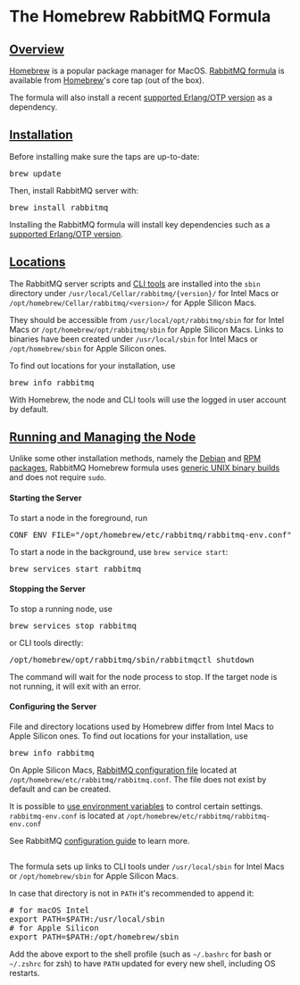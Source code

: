 <!--
Copyright (c) 2007-2022 VMware, Inc. or its affiliates.

All rights reserved. This program and the accompanying materials
are made available under the terms of the under the Apache License,
Version 2.0 (the "License”); you may not use this file except in compliance
with the License. You may obtain a copy of the License at

https://www.apache.org/licenses/LICENSE-2.0

Unless required by applicable law or agreed to in writing, software
distributed under the License is distributed on an "AS IS" BASIS,
WITHOUT WARRANTIES OR CONDITIONS OF ANY KIND, either express or implied.
See the License for the specific language governing permissions and
limitations under the License.
-->

# The Homebrew RabbitMQ Formula

## <a id="overview" class="anchor" href="#overview">Overview</a>

[Homebrew](https://brew.sh/) is a popular package manager for MacOS.
[RabbitMQ formula](https://github.com/Homebrew/homebrew-core/blob/master/Formula/rabbitmq.rb) is available from
[Homebrew](https://brew.sh/)'s core tap (out of the box).

The formula will also install a recent [supported Erlang/OTP version](./which-erlang.html)
as a dependency.


## <a id="installation" class="anchor" href="#installation">Installation</a>

Before installing make sure the taps are up-to-date:

<pre class="lang-bash">
brew update
</pre>

Then, install RabbitMQ server with:

<pre class="lang-bash">
brew install rabbitmq
</pre>

Installing the RabbitMQ formula will install key dependencies such as a [supported Erlang/OTP version](./which-erlang.html).

## <a id="locations" class="anchor" href="#locations">Locations</a>

The RabbitMQ server scripts and [CLI tools](./cli.html) are installed into the `sbin` directory under `/usr/local/Cellar/rabbitmq/{version}/` for Intel Macs
or `/opt/homebrew/Cellar/rabbitmq/<version>/` for Apple Silicon Macs.

They should be accessible from `/usr/local/opt/rabbitmq/sbin` for for Intel Macs or `/opt/homebrew/opt/rabbitmq/sbin` for Apple Silicon Macs.
Links to binaries have been created under `/usr/local/sbin` for Intel Macs or `/opt/homebrew/sbin` for Apple Silicon ones.

To find out locations for your installation, use

<pre class="lang-bash">
brew info rabbitmq
</pre>

With Homebrew, the node and CLI tools will use the logged in user account by default.


## <a id="managing-node" class="anchor" href="#managing-node">Running and Managing the Node</a>

Unlike some other installation methods, namely the [Debian](./install-debian.html) and [RPM packages](./install-rpm.html), RabbitMQ
Homebrew formula uses [generic UNIX binary builds](./install-generic-unix.html) and does not require `sudo`.

#### Starting the Server

To start a node in the foreground, run

<pre class="lang-bash">
CONF_ENV_FILE="/opt/homebrew/etc/rabbitmq/rabbitmq-env.conf" /opt/homebrew/opt/rabbitmq/sbin/rabbitmq-server
</pre>

To start a node in the background, use `brew service start`:

<pre class="lang-bash">
brew services start rabbitmq
</pre>

#### Stopping the Server

To stop a running node, use

<pre class="lang-bash">
brew services stop rabbitmq
</pre>

or CLI tools directly:

<pre class="lang-bash">
/opt/homebrew/opt/rabbitmq/sbin/rabbitmqctl shutdown
</pre>

The command will wait for the node process to stop. If the target node is not running,
it will exit with an error.

#### Configuring the Server

File and directory locations used by Homebrew differ from Intel Macs to Apple Silicon ones.
To find out locations for your installation, use

<pre class="lang-bash">
brew info rabbitmq
</pre>

On Apple Silicon Macs, [RabbitMQ configuration file](configure.html#configuration-files) located at `/opt/homebrew/etc/rabbitmq/rabbitmq.conf`.
The file does not exist by default and can be created.

It is possible to [use environment variables](configure.html#customise-general-unix-environment) to control certain settings.
`rabbitmq-env.conf` is located at `/opt/homebrew/etc/rabbitmq/rabbitmq-env.conf`

See RabbitMQ [configuration guide](configure.html) to learn more.

## <a id="cli" class="anchor" href="#cli"></a>

The formula sets up links to CLI tools under `/usr/local/sbin` for Intel Macs or `/opt/homebrew/sbin` for Apple Silicon Macs.

In case that directory is not in `PATH` it's recommended to append it:

<pre class="lang-bash">
# for macOS Intel
export PATH=$PATH:/usr/local/sbin
# for Apple Silicon
export PATH=$PATH:/opt/homebrew/sbin
</pre>

Add the above export to the shell profile (such as `~/.bashrc` for bash or `~/.zshrc` for zsh)
to have `PATH` updated for every new shell, including OS restarts.

